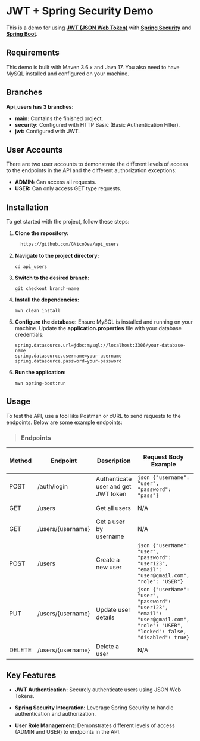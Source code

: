 # JWT + Spring Security Demo

This is a demo for using **[JWT (JSON Web Token)](https://jwt.io)** with **[Spring Security](https://spring.io/projects/spring-security)** and **[Spring Boot](https://spring.io/projects/spring-boot)**.

## Requirements

This demo is built with Maven 3.6.x and Java 17. You also need to have MySQL installed and configured on your machine.

## Branches

**Api_users has 3 branches:**

- **main:** Contains the finished project.
- **security:** Configured with HTTP Basic (Basic Authentication Filter).
- **jwt:** Configured with JWT.

## User Accounts

There are two user accounts to demonstrate the different levels of access to the endpoints in the API and the different authorization exceptions:

- **ADMIN:** Can access all requests.
- **USER:** Can only access GET type requests.

## Installation

To get started with the project, follow these steps:

1. **Clone the repository:**

   ```bash
     https://github.com/GNicoDev/api_users

 2. **Navigate to the project directory:**

    ```
    cd api_users

 3. **Switch to the desired branch:**

    ```
    git checkout branch-name

4. **Install the dependencies:**

   ```
   mvn clean install

5. **Configure the database:**
   Ensure MySQL is installed and running on your machine. Update the **application.properties** file with your database credentials:

   ```
   spring.datasource.url=jdbc:mysql://localhost:3306/your-database-name
   spring.datasource.username=your-username
   spring.datasource.password=your-password

   ```

6. **Run the application:**

   ```
   mvn spring-boot:run

## Usage

To test the API, use a tool like Postman or cURL to send requests to the endpoints. Below are some example endpoints:

>### Endpoints

| Method | Endpoint                  | Description                              | Request Body Example                      | Success Response Example                  | Error Codes                              | Access          |
|--------|----------------------------|------------------------------------------|-------------------------------------------|-------------------------------------------|-------------------------------------------|-----------------|
| POST   | /auth/login                | Authenticate user and get JWT token      | ```json {"username": "user", "password": "pass"}``` | 200 OK, {...}                             | 401 Unauthorized                          | PUBLIC          |
| GET    | /users                     | Get all users                            | N/A                                       | 200 OK, [{...}, {...}]                    | N/A                                       | ADMIN           |
| GET    | /users/{username}          | Get a user by username                   | N/A                                       | 200 OK, {...}                             | 404 Not Found                             | USER            |
| POST   | /users                     | Create a new user                        | ```json {"userName": "user", "password": "user123", "email": "user@gmail.com", "role": "USER"}``` | 201 Created, {...}                        | 400 Bad Request, 409 Conflict             | ADMIN           |
| PUT    | /users/{username}          | Update user details                      | ```json {"userName": "user", "password": "user123", "email": "user@gmail.com", "role": "USER", "locked": false, "disabled": true}``` | 200 OK, {...}                             | 400 Bad Request, 404 Not Found, 409 Conflict | ADMIN           |
| DELETE | /users/{username}          | Delete a user                            | N/A                                       | 200 OK                                    | 404 Not Found                             | ADMIN           |


## Key Features

- **JWT Authentication:** Securely authenticate users using JSON Web Tokens.

- **Spring Security Integration:** Leverage Spring Security to handle authentication and authorization.

- **User Role Management:** Demonstrates different levels of access (ADMIN and USER) to endpoints in the API.


